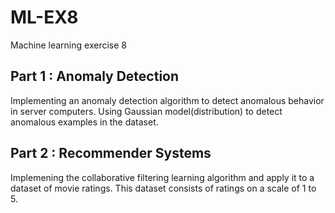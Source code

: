 # ML-EX8
Machine learning exercise 8

## Part 1 : Anomaly Detection

Implementing an anomaly detection algorithm to detect anomalous behavior in server computers.
Using Gaussian model(distribution) to detect anomalous examples in the dataset.

## Part 2 : Recommender Systems

Implemening the collaborative filtering learning algorithm and apply it to a dataset of movie ratings.
This dataset consists of ratings on a scale of 1 to 5.
